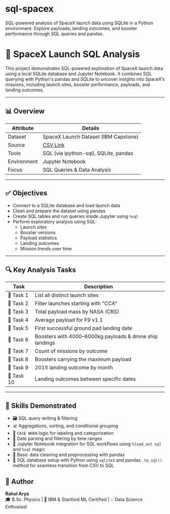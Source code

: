 # sql-spacex
SQL-powered analysis of SpaceX launch data using SQLite in a Python environment. Explore payloads, landing outcomes, and booster performance through SQL queries and pandas.

# 🚀 SpaceX Launch SQL Analysis

This project demonstrates SQL-powered exploration of SpaceX launch data using a local SQLite database and Jupyter Notebook. It combines SQL querying with Python's pandas and SQLite to uncover insights into SpaceX’s missions, including launch sites, booster performance, payloads, and landing outcomes.

---

## 📊 Overview

| Attribute     | Details                                 |
|---------------|------------------------------------------|
| Dataset       | SpaceX Launch Dataset (IBM Capstone)     |
| Source        | [CSV Link](https://cf-courses-data.s3.us.cloud-object-storage.appdomain.cloud/IBM-DS0321EN-SkillsNetwork/labs/module_2/data/Spacex.csv) |
| Tools         | SQL (via ipython-sql), SQLite, pandas    |
| Environment   | Jupyter Notebook                         |
| Focus         | SQL Queries & Data Analysis              |

---

## ✅ Objectives

- Connect to a SQLite database and load launch data
- Clean and prepare the dataset using pandas
- Create SQL tables and run queries inside Jupyter using `%sql`
- Perform exploratory analysis using SQL:
  - Launch sites
  - Booster versions
  - Payload statistics
  - Landing outcomes
  - Mission trends over time

---

## 🔍 Key Analysis Tasks

| Task | Description |
|------|-------------|
| 📌 Task 1 | List all distinct launch sites |
| 📌 Task 2 | Filter launches starting with "CCA" |
| 📌 Task 3 | Total payload mass by NASA (CRS) |
| 📌 Task 4 | Average payload for F9 v1.1 |
| 📌 Task 5 | First successful ground pad landing date |
| 📌 Task 6 | Boosters with 4000–6000kg payloads & drone ship landings |
| 📌 Task 7 | Count of missions by outcome |
| 📌 Task 8 | Boosters carrying the maximum payload |
| 📌 Task 9 | 2015 landing outcome by month |
| 📌 Task 10 | Landing outcomes between specific dates |

---

## 🧠 Skills Demonstrated

- 🗃️ SQL query writing & filtering  
- 📊 Aggregations, sorting, and conditional grouping  
- 🧩 `CASE WHEN` logic for labeling and categorization  
- 📆 Date parsing and filtering by time ranges  
- 📓 Jupyter Notebook integration for SQL workflows using `%load_ext sql` and `%sql` magic  
- 🧹 Basic data cleaning and preprocessing with pandas  
- 🔗 SQL database setup with Python using `sqlite3` and pandas `.to_sql()` method for seamless transition from CSV to SQL


## 👤 Author

**Rahul Arya**  
🎓 B.Sc. Physics | 📜 IBM & Stanford ML Certified | 💡 Data Science Enthusiast  
